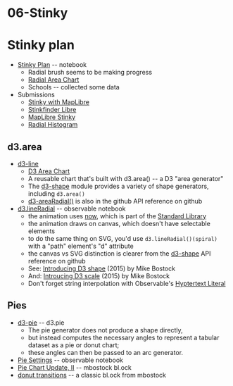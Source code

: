 
# 06-Stinky

# Stinky plan

* [Stinky Plan](https://observablehq.com/d/5b62069ac02499e1) -- notebook
  * Radial brush seems to be making progress
  * [Radial Area Chart](https://observablehq.com/@d3/radial-area-chart?collection=@d3/d3-shape)
  * Schools -- collected some data
* Submissions
  * [Stinky with MapLibre](https://observablehq.com/d/f6ad19f1d33ad186)
  * [Stinkfinder Libre](https://observablehq.com/d/b9e12b358c4f1ee3@275) 
  * [MapLibre Stinky](https://observablehq.com/d/08ecb9885b4b868c@197)
  * [Radial Histogram](https://observablehq.com/d/271570a96e6dcedf)

## d3.area

* [d3-line](https://observablehq.com/@d3/d3-line?collection=@d3/d3-shape)
  * [D3 Area Chart](https://observablehq.com/@d3/area-chart)
  * A reusable chart that's built with d3.area() -- a D3 "area generator"
  * The [d3-shape](https://github.com/d3/d3-shape) module provides a variety of shape generators, including `d3.area()`
  * [d3-areaRadial()](https://github.com/d3/d3-shape#areaRadial) is also in the github API reference on github
* [d3.lineRadial](https://observablehq.com/@d3/d3-lineradial) -- observable notebook
  * the animation uses [now](https://observablehq.com/@observablehq/stdlib#nowSection), which is part of the [Standard Library](https://observablehq.com/@observablehq/stdlib)
  * the animation draws on canvas, which doesn't have selectable elements
  * to do the same thing on SVG, you'd use `d3.lineRadial()(spiral)` with a "path" element's "d" attribute
  * the canvas vs SVG distinction is clearer from the [d3-shape](https://github.com/d3/d3-shape) API reference on github
  * See: [Introducing D3 shape](https://medium.com/@mbostock/introducing-d3-shape-73f8367e6d12) (2015) by Mike Bostock
  * And: [Introucing D3 scale](https://medium.com/@mbostock/introducing-d3-scale-61980c51545f) (2015) by Mike Bostock
  * Don't forget string interpolation with Observable's [Hyptertext Literal](https://observablehq.com/@observablehq/htl)
## Pies

* [d3-pie](https://github.com/d3/d3-shape/blob/main/README.md#pies) -- d3.pie
  * The pie generator does not produce a shape directly, 
  * but instead computes the necessary angles to represent a tabular dataset as a pie or donut chart; 
  * these angles can then be passed to an arc generator.
* [Pie Settings](https://observablehq.com/@d3/pie-settings?collection=@d3/d3-shape) -- observable notebook
* [Pie Chart Update, II](https://bl.ocks.org/mbostock/1346410) -- mbostock bl.ock
* [donut transitions](https://bl.ocks.org/mbostock/4341417) -- a classic bl.ock from mbostock

